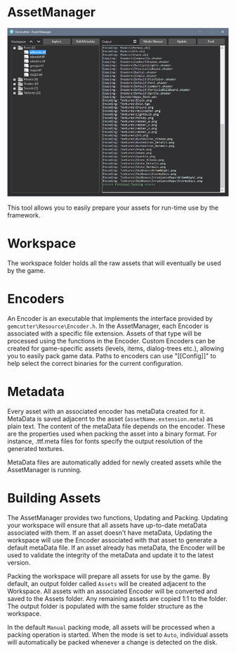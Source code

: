 # AssetManager
![AssetManager](AssetManager.png)

This tool allows you to easily prepare your assets for run-time use by the framework.

# Workspace
The workspace folder holds all the raw assets that will eventually be used by the game.

# Encoders
An Encoder is an executable that implements the interface provided by `gemcutter\Resource\Encoder.h`.
In the AssetManager, each Encoder is associated with a specific file extension. Assets of that type will be processed using the functions in the Encoder.
Custom Encoders can be created for game-specific assets (levels, items, dialog-trees etc.), allowing you to easily pack game data.
Paths to encoders can use "\[\[Config\]\]" to help select the correct binaries for the current configuration.

# Metadata
Every asset with an associated encoder has metaData created for it. MetaData is saved adjacent to the asset (`assetName.extension.meta`) as plain text.
The content of the metaData file depends on the encoder. These are the properties used when packing the asset into a binary format.
For instance, .ttf.meta files for fonts specify the output resolution of the generated textures.

MetaData files are automatically added for newly created assets while the AssetManager is running.

# Building Assets
The AssetManager provides two functions, Updating and Packing. Updating your workspace will ensure that all
assets have up-to-date metaData associated with them. If an asset doesn't have metaData, Updating the workspace
will use the Encoder associated with that asset to generate a default metaData file. If an asset already has
metaData, the Encoder will be used to validate the integrity of the metaData and update it to the latest version.

Packing the workspace will prepare all assets for use by the game. By default, an output folder called `Assets` will be created adjacent to the Workspace.
All assets with an associated Encoder will be converted and saved to the Assets folder. Any remaining assets are copied 1:1 to the folder.
The output folder is populated with the same folder structure as the workspace.

In the default `Manual` packing mode, all assets will be processed when a packing operation is started.
When the mode is set to `Auto`, individual assets will automatically be packed whenever a change is detected on the disk.